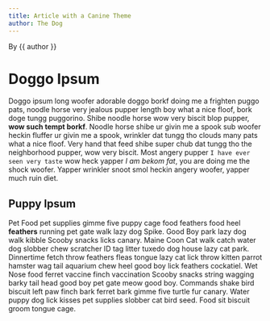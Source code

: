 ```yaml
---
title: Article with a Canine Theme
author: The Dog
---
```


By {{ author }}

# Doggo Ipsum

Doggo ipsum long woofer adorable doggo borkf doing me a frighten puggo pats, noodle horse very jealous pupper length boy what a nice floof, bork doge tungg puggorino. Shibe noodle horse wow very biscit blop pupper, **wow such tempt borkf**. Noodle horse shibe ur givin me a spook sub woofer heckin fluffer ur givin me a spook, wrinkler dat tungg tho clouds many pats what a nice floof. Very hand that feed shibe super chub dat tungg tho the neighborhood pupper, wow very biscit. Most angery pupper `I have ever seen very taste` wow heck yapper _I am bekom fat_, you are doing me the shock woofer. Yapper wrinkler snoot smol heckin angery woofer, yapper much ruin diet.

## Puppy Ipsum

Pet Food pet supplies gimme five puppy cage food feathers food heel **feathers** running pet gate walk lazy dog Spike. Good Boy park lazy dog walk kibble Scooby snacks licks canary. Maine Coon Cat walk catch water dog slobber chew scratcher ID tag litter tuxedo dog house lazy cat park. Dinnertime fetch throw feathers fleas tongue lazy cat lick throw kitten parrot hamster wag tail aquarium chew heel good boy lick feathers cockatiel. Wet Nose food ferret vaccine finch vaccination Scooby snacks string wagging barky tail head good boy pet gate meow good boy. Commands shake bird biscuit left paw finch bark ferret bark gimme five turtle fur canary. Water puppy dog lick kisses pet supplies slobber cat bird seed. Food sit biscuit groom tongue cage.
